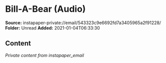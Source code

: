 # Bill-A-Bear (Audio)

**Source:** instapaper-private://email/543323c9e6692fd7a3405965a2f91228/
**Folder:** Unread
**Added:** 2021-01-04T06:33:30




## Content
*Private content from instapaper_email*
